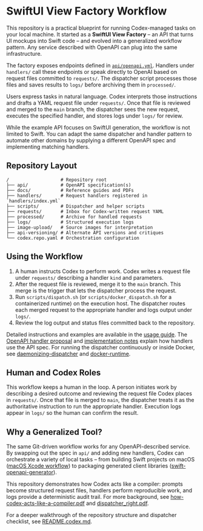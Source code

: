 # SwiftUI View Factory Workflow

This repository is a practical blueprint for running Codex-managed tasks on your local machine. It started as a **SwiftUI View Factory** – an API that turns UI mockups into Swift code – and evolved into a generalized workflow pattern. Any service described with OpenAPI can plug into the same infrastructure.

The factory exposes endpoints defined in [`api/openapi.yml`](api/openapi.yml). Handlers under `handlers/` call these endpoints or speak directly to OpenAI based on request files committed to `requests/`. The dispatcher script processes those files and saves results to `logs/` before archiving them in `processed/`.

Users express tasks in natural language. Codex interprets those instructions and drafts a YAML request file under `requests/`. Once that file is reviewed and merged to the `main` branch, the dispatcher sees the new request, executes the specified handler, and stores logs under `logs/` for review.

While the example API focuses on SwiftUI generation, the workflow is not limited to Swift. You can adapt the same dispatcher and handler pattern to automate other domains by supplying a different OpenAPI spec and implementing matching handlers.

## Repository Layout

```text
/                   # Repository root
├── api/            # OpenAPI specification(s)
├── docs/           # Reference guides and PDFs
├── handlers/       # Request handlers registered in `handlers/index.yml`
├── scripts/        # Dispatcher and helper scripts
├── requests/       # Inbox for Codex-written request YAML
├── processed/      # Archive for handled requests
├── logs/           # Structured execution logs
├── image-upload/   # Source images for interpretation
├── api-versioning/ # Alternate API versions and critiques
└── codex.repo.yaml # Orchestration configuration
```

## Using the Workflow

1. A human instructs Codex to perform work. Codex writes a request file under `requests/` describing a handler `kind` and parameters.
2. After the request file is reviewed, merge it to the `main` branch. This merge is the trigger that lets the dispatcher process the request.
3. Run `scripts/dispatch.sh` (or `scripts/docker_dispatch.sh` for a containerized runtime) on the execution host. The dispatcher routes each merged request to the appropriate handler and logs output under `logs/`.
4. Review the log output and status files committed back to the repository.

Detailed instructions and examples are available in the [usage guide](docs/USAGE.md). The [OpenAPI handler proposal](docs/openapi-handler-proposal.md) and [implementation notes](docs/openapi-handler-implementation.md) explain how handlers use the API spec. For running the dispatcher continuously or inside Docker, see [daemonizing-dispatcher](docs/daemonizing-dispatcher.md) and [docker-runtime](docs/docker-runtime.md).

## Human and Codex Roles

This workflow keeps a human in the loop. A person initiates work by describing a desired outcome and reviewing the request file Codex places in `requests/`. Once that file is merged to `main`, the dispatcher treats it as the authoritative instruction to run the appropriate handler. Execution logs appear in `logs/` so the human can confirm the result.

## Why a Generalized Tool?

The same Git-driven workflow works for any OpenAPI-described service. By swapping out the spec in `api/` and adding new handlers, Codex can orchestrate a variety of local tasks – from building Swift projects on macOS ([macOS Xcode workflow](docs/macos-xcode-workflow.md)) to packaging generated client libraries ([swift-openapi-generator](docs/swift-openapi-generator.md)).

This repository demonstrates how Codex acts like a compiler: prompts become structured request files, handlers perform reproducible work, and logs provide a deterministic audit trail. For more background, see [how-codex-acts-like-a-compiler.pdf](docs/how-codex-acts-like-a-compiler.pdf) and [dispatcher_right.pdf](docs/dispatcher_right.pdf).

For a deeper walkthrough of the repository structure and dispatcher checklist, see [README.codex.md](README.codex.md).
